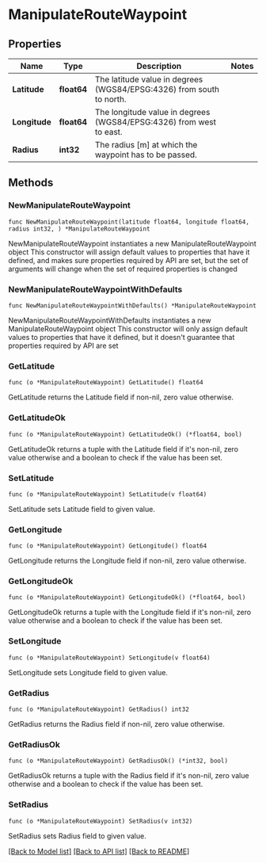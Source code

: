 # ManipulateRouteWaypoint

## Properties

Name | Type | Description | Notes
------------ | ------------- | ------------- | -------------
**Latitude** | **float64** | The latitude value in degrees (WGS84/EPSG:4326) from south to north. | 
**Longitude** | **float64** | The longitude value in degrees (WGS84/EPSG:4326) from west to east. | 
**Radius** | **int32** | The radius [m] at which the waypoint has to be passed. | 

## Methods

### NewManipulateRouteWaypoint

`func NewManipulateRouteWaypoint(latitude float64, longitude float64, radius int32, ) *ManipulateRouteWaypoint`

NewManipulateRouteWaypoint instantiates a new ManipulateRouteWaypoint object
This constructor will assign default values to properties that have it defined,
and makes sure properties required by API are set, but the set of arguments
will change when the set of required properties is changed

### NewManipulateRouteWaypointWithDefaults

`func NewManipulateRouteWaypointWithDefaults() *ManipulateRouteWaypoint`

NewManipulateRouteWaypointWithDefaults instantiates a new ManipulateRouteWaypoint object
This constructor will only assign default values to properties that have it defined,
but it doesn't guarantee that properties required by API are set

### GetLatitude

`func (o *ManipulateRouteWaypoint) GetLatitude() float64`

GetLatitude returns the Latitude field if non-nil, zero value otherwise.

### GetLatitudeOk

`func (o *ManipulateRouteWaypoint) GetLatitudeOk() (*float64, bool)`

GetLatitudeOk returns a tuple with the Latitude field if it's non-nil, zero value otherwise
and a boolean to check if the value has been set.

### SetLatitude

`func (o *ManipulateRouteWaypoint) SetLatitude(v float64)`

SetLatitude sets Latitude field to given value.


### GetLongitude

`func (o *ManipulateRouteWaypoint) GetLongitude() float64`

GetLongitude returns the Longitude field if non-nil, zero value otherwise.

### GetLongitudeOk

`func (o *ManipulateRouteWaypoint) GetLongitudeOk() (*float64, bool)`

GetLongitudeOk returns a tuple with the Longitude field if it's non-nil, zero value otherwise
and a boolean to check if the value has been set.

### SetLongitude

`func (o *ManipulateRouteWaypoint) SetLongitude(v float64)`

SetLongitude sets Longitude field to given value.


### GetRadius

`func (o *ManipulateRouteWaypoint) GetRadius() int32`

GetRadius returns the Radius field if non-nil, zero value otherwise.

### GetRadiusOk

`func (o *ManipulateRouteWaypoint) GetRadiusOk() (*int32, bool)`

GetRadiusOk returns a tuple with the Radius field if it's non-nil, zero value otherwise
and a boolean to check if the value has been set.

### SetRadius

`func (o *ManipulateRouteWaypoint) SetRadius(v int32)`

SetRadius sets Radius field to given value.



[[Back to Model list]](../README.md#documentation-for-models) [[Back to API list]](../README.md#documentation-for-api-endpoints) [[Back to README]](../README.md)


